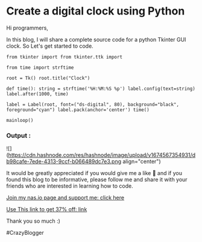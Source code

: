 # Create a digital clock using Python

Hi programmers,

In this blog, I will share a complete source code for a python Tkinter GUI clock. So Let's get started to code.

`from tkinter import from tkinter.ttk import`

`from time import strftime`

`root = Tk() root.title("Clock")`

`def time(): string = strftime('%H:%M:%S %p') label.config(text=string) label.after(1000, time)`

`label = Label(root, font=("ds-digital", 80), background="black", foreground="cyan") label.pack(anchor='center') time()`

`mainloop()`

### Output :

![](https://cdn.hashnode.com/res/hashnode/image/upload/v1674567354931/db98cafe-7ede-4313-9ccf-b066489dc7e3.png align="center")

It would be greatly appreciated if you would give me a like 💓 and if you found this blog to be informative, please follow me and share it with your friends who are interested in learning how to code.

[Join my nas.io page and support me: click here](https://nas.io/gniruthian?discountCode=PRO30)

[Use This link to get 37% off: link](https://nas.io/gniruthian?discountCode=PRO30)

Thank you so much :)

#CrazyBlogger